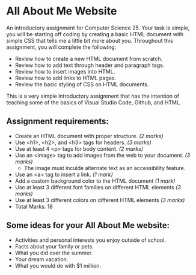 # All About Me Website
An introductory assignment for Computer Science 25. Your task is simple, you will be starting off coding by creating a basic HTML document with simple CSS that tells me a little bit more about you. Throughout this assignment, you will complete the following:
- Review how to create a new HTML document from scratch.
- Review how to add text through header and paragraph tags.
- Review how to insert images into HTML.
- Review how to add links to HTML pages.
- Review the basic styling of CSS on HTML documents.

This is a very simple introductory assignment that has the intention of teaching some of the basics of Visual Studio Code, Github, and HTML.

Assignment requirements:
-
- Create an HTML document with proper structure. _(2 marks)_
- Use \<h1>, \<h2>, and \<h3> tags for headers. _(3 marks)_
- Use at least 4 \<p> tags for body content. _(2 marks)_
- Use an \<image> tag to add images from the web to your document. _(3 marks)_
    - The image must inculde alternate text as an accessibility feature.
- Use an \<a> tag to insert a link. _(1 mark)_
- Add a custom background color to the HTML document _(1 mark)_
- Use at least 3 different font families on different HTML elements _(3 marks)_
- Use at least 3 different colors on different HTML elements _(3 marks)_
- Total Marks: 18

Some ideas for your All About Me website:
-
- Activities and personal interests you enjoy outside of school.
- Facts about your family or pets.
- What you did over the summer.
- Your dream vacation.
- What you would do with $1 million.